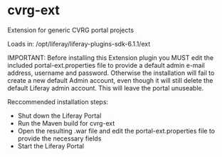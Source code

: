 # cvrg-ext
Extension for generic CVRG portal projects

Loads in:
/opt/liferay/liferay-plugins-sdk-6.1.1/ext

IMPORTANT:  Before installing this Extension plugin you MUST edit the included portal-ext.properties file to provide a default admin e-mail address, username and password.  Otherwise the installation will fail to create a new default Admin account, even though it will still delete the default Liferay admin account.  This will leave the portal unuseable.

Reccommended installation steps:
- Shut down the Liferay Portal
- Run the Maven build for cvrg-ext
- Open the resulting .war file and edit the portal-ext.properties file to provide the necessary fields
- Start the Liferay Portal 
